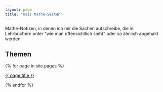 ```yaml
---
layout: page
title: "Kais Mathe-Seiten"
---
```


Mathe-Notizen, in denen ich mir die Sachen aufschreibe, die in Lehrbüchern unter "wie man offensichtlich sieht" oder so ähnlich abgehakt werden.

## Themen
{% for page in site.pages %}<p><a href="{{ site.url }}{{ page.url }}">{{ page.title }}</a></p>{% endfor %}
